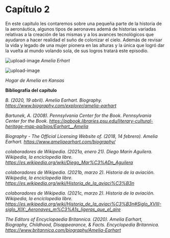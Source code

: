 # Capítulo 2

En este capítulo les contaremos sobre una pequeña parte de la historia de la aeronáutica, algunos tipos de aeronaves ademá de historias variadas relativas a la creación de las mismas y a los avances tecnológicos que ayudaron a hacer realidad el suño de colonizar el cielo. Además de revisar la vida y legado de una mujer pionera en las alturas y la única que logró dar la vuelta al mundo volando sola, de sus logros tratará este episodio.


![upload-image](https://cdn.britannica.com/78/164578-050-634E4E33/Amelia-Earhart.jpg)
*Amelia Erhart*

![upload-image](https://cdn.britannica.com/s:690x388,c:crop/69/152769-004-1FD2E12E/Childhood-home-Amelia-Earhart-Atchison-Kansas.jpg)

*Hogar de Amelia en Kansas*


**Bibliografía del capítulo**

*B. (2020, 19 abril). Amelia Earhart. Biography. https://www.biography.com/explorer/amelia-earhart*

*Bartunek, A. (2008). Pennsylvania Center for the Book. Pennsylvania Center for the Book. https://pabook.libraries.psu.edu/literary-cultural-heritage-map-pa/bios/Earhart__Amelia*

*Biography - The Official Licensing Website of. (2018, 14 febrero). Amelia Earhart. https://www.ameliaearhart.com/biography/*

*colaboradores de Wikipedia. (2021a, enero 21). Diego Marín Aguilera. Wikipedia, la enciclopedia libre. https://es.wikipedia.org/wiki/Diego_Mar%C3%ADn_Aguilera*

*colaboradores de Wikipedia. (2021b, marzo 2). Historia de la aviación. Wikipedia, la enciclopedia libre. https://es.wikipedia.org/wiki/Historia_de_la_aviaci%C3%B3n*

*colaboradores de Wikipedia. (2021c, marzo 2). Historia de la aviación. Wikipedia, la enciclopedia libre. https://es.wikipedia.org/wiki/Historia_de_la_aviaci%C3%B3n#Siglo_XVIII-siglo_XIX:_Aeronaves_m%C3%A1s_ligeras_que_el_aire*

*The Editors of Encyclopaedia Britannica. (2020). Amelia Earhart, Biography, Childhood, Disappearance, & Facts. Encyclopedia Britannica. https://www.britannica.com/biography/Amelia-Earhart*


